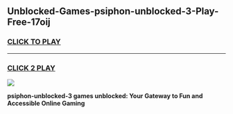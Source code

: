 
## Unblocked-Games-psiphon-unblocked-3-Play-Free-17oij
<h3>
<a href="https://premium76.site?title=psiphon-unblocked-3&ref=21A">CLICK TO PLAY</a></h3>
<hr>

<h3>
<a href="https://premium76.site?title=psiphon-unblocked-3&ref=21A">CLICK 2 PLAY</a>
  
</h3>

<a href="https://premium76.site?title=psiphon-unblocked-3&ref=21A"><img src="https://clearcache.store/games.png"></a>


**psiphon-unblocked-3 games unblocked: Your Gateway to Fun and Accessible Online Gaming**
